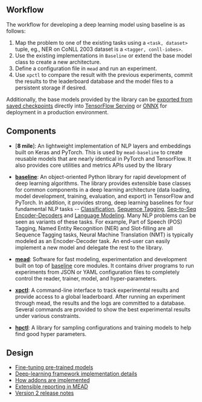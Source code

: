 ## Workflow

The workflow for developing a deep learning model using baseline is as follows:

1. Map the problem to one of the existing tasks using a `<task, dataset>`
   tuple, eg., NER on CoNLL 2003 dataset is a `<tagger, conll-iobes>`.
2. Use the existing implementations in `Baseline` or extend the base model class
   to create a new architecture.
3. Define a configuration file in `mead` and run an experiment.
4. Use `xpctl` to compare the result with the previous experiments, commit the
   results to the leaderboard database and the model files to a persistent
   storage if desired.

Additionally, the base models provided by the library can be
[exported from saved checkpoints](export.md) directly into
[TensorFlow Serving](https://www.tensorflow.org/serving/) or [ONNX]() for deployment in a
production environment.

## Components

- [**8 mile**]: An lightweight implementation of NLP layers and embeddings built on Keras and PyTorch.  This is used
  by `mead-baseline` to create reusable models that are nearly identical in PyTorch and TensorFlow.  It also provides
  core utilities and metrics APIs used by the library
  
- [**baseline**](baseline.md): An object-oriented Python library for
  rapid development of deep learning algorithms. The library provides extensible
  base classes for common components in a deep learning architecture (data
  loading, model development, training, evaluation, and export) in TensorFlow and
  PyTorch. In addition, it provides strong, deep learning baselines
  for four fundamental NLP tasks -- [Classification](classify.md),
  [Sequence Tagging](tagging.md), [Seq-to-Seq Encoder-Decoders](seq2seq.md)
  and [Language Modeling](lm.md). Many NLP problems can be seen as
  variants of these tasks. For example, Part of Speech (POS) Tagging, Named
  Entity Recognition (NER) and Slot-filling are all Sequence Tagging tasks,
  Neural Machine Translation (NMT) is typically modeled as an Encoder-Decoder
  task. An end-user can easily implement a new model and delegate the rest to
  the library.

- [**mead**](mead.md): Software for fast modeling, experimentation
  and development built on top of [baseline](docs/baseline.md) core modules. It contains driver programs to run experiments from JSON or YAML
  configuration files to completely control the reader, trainer, model, and
  hyper-parameters. 

- [**xpctl**](xpctl.md): A command-line interface to track experimental
  results and provide access to a global leaderboard. After running an
  experiment through mead, the results and the logs are committed to a database.
  Several commands are provided to show the best experimental results under
  various constraints.

- [**hpctl**](hpctl.md): A library for sampling configurations and training
  models to help find good hyper parameters.

## Design

- [Fine-tuning pre-trained models](fine-tuning.md)
- [Deep-learning framework implementation details](fw.md)
- [How addons are implemented](addons.md)
- [Extensible reporting in MEAD](reporting.md)
- [Version 2 release notes](v2.md)
